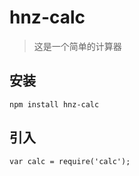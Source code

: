 # hnz-calc
> 这是一个简单的计算器

## 安装
```
npm install hnz-calc
```
## 引入
```
var calc = require('calc');
```


